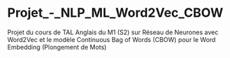 # Projet_-_NLP_ML_Word2Vec_CBOW
Projet du cours de TAL Anglais du M1 (S2) sur Réseau de Neurones avec Word2Vec et le modèle Continuous Bag of Words (CBOW) pour le Word Embedding (Plongement de Mots)
